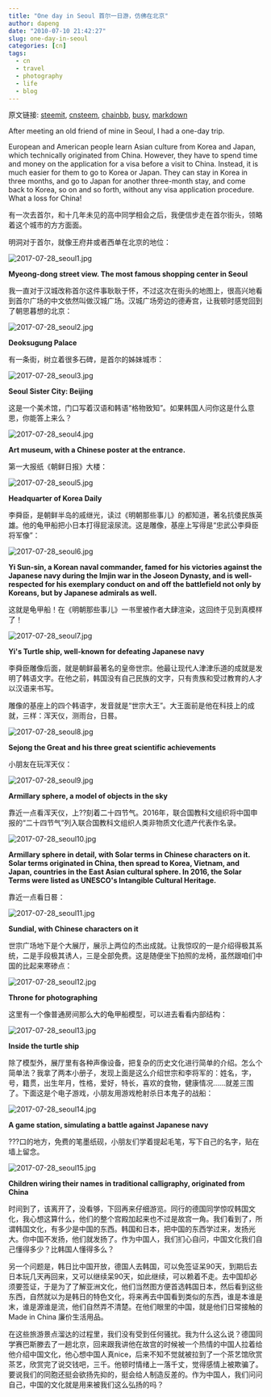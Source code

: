 ```yaml
---
title: "One day in Seoul 首尔一日游，仿佛在北京"
author: dapeng
date: "2010-07-10 21:42:27"
slug: one-day-in-seoul
categories: [cn]
tags: 
  - cn
  - travel
  - photography
  - life
  - blog
---
```


原文链接: [steemit](https://steemit.com/cn/@dapeng/one-day-in-seoul), [cnsteem](https://cnsteem.com/cn/@dapeng/one-day-in-seoul), [chainbb](https://chainbb.com/cn/@dapeng/one-day-in-seoul), [busy](https://busy.org/cn/@dapeng/one-day-in-seoul), [markdown](https://raw.githubusercontent.com/pzhaonet/steem_mirror/master/content/post/one-day-in-seoul.md)

After meeting an old friend of mine in Seoul, I had a one-day trip. 


European and American people learn Asian culture from Korea and Japan, which technically originated from China. However, they have to spend time and money on the application for a visa before a visit to China. Instead, it is much easier for them to go to Korea or Japan. They can stay in Korea in three months, and go to Japan for another three-month stay, and come back to Korea, so on and so forth, without any visa application procedure. What a loss for China!


有一次去首尔，和十几年未见的高中同学相会之后，我便信步走在首尔街头，领略着这个城市的方方面面。


明洞对于首尔，就像王府井或者西单在北京的地位：


![2017-07-28_seoul1.jpg](https://steemitimages.com/DQmW79mDMUsh8qfCcZaWWW7GMhFqbNUDu3LQoSGQHdXbLhP/2017-07-28_seoul1.jpg)


**Myeong-dong street view. The most famous shopping center in Seoul**


我一直对于汉城改称首尔这件事耿耿于怀，不过这次在街头的地图上，很高兴地看到首尔广场的中文依然叫做汉城广场。汉城广场旁边的德寿宫，让我顿时感觉回到了朝思暮想的北京：


![2017-07-28_seoul2.jpg](https://steemitimages.com/DQmT3r9U3s23UXGctudtytUXJ6WceC7obSEUHgZS6kvmGuW/2017-07-28_seoul2.jpg)


 **Deoksugung Palace**


有一条街，树立着很多石碑，是首尔的姊妹城市：


![2017-07-28_seoul3.jpg](https://steemitimages.com/DQmQsDJiakWHXWBCpeLDtmZamjx3MizSyreXditCERC4m2P/2017-07-28_seoul3.jpg)


**Seoul Sister City: Beijing**


这是一个美术馆，门口写着汉语和韩语“格物致知”。如果韩国人问你这是什么意思，你能答上来么？


![2017-07-28_seoul4.jpg](https://steemitimages.com/DQmaYcGVd8rvTVtsricep9fSMe9ZKr6up8R5GD6sso6iV8s/2017-07-28_seoul4.jpg)


**Art museum, with a Chinese poster at the entrance.**


第一大报纸《朝鲜日报》大楼：


![2017-07-28_seoul5.jpg](https://steemitimages.com/DQmUNkGQjNrKVhJFBjAmDvLHwM8dCteZ4ZVADCsEpuzLMAo/2017-07-28_seoul5.jpg)


**Headquarter of Korea Daily**


李舜臣，是朝鲜半岛的戚继光，读过《明朝那些事儿》的都知道，著名抗倭民族英雄。他的龟甲船把小日本打得屁滚尿流。这是雕像，基座上写得是“忠武公李舜臣将军像”：


![2017-07-28_seoul6.jpg](https://steemitimages.com/DQmcPJ76TPqzHZ4f2wZiBBSMH4rWZicHRUz6mgkaX8mRqY4/2017-07-28_seoul6.jpg)


**Yi Sun-sin, a Korean naval commander, famed for his victories against the Japanese navy during the Imjin war in the Joseon Dynasty, and is well-respected for his exemplary conduct on and off the battlefield not only by Koreans, but by Japanese admirals as well.**


这就是龟甲船！在《明朝那些事儿》一书里被作者大肆渲染，这回终于见到真模样了！


![2017-07-28_seoul7.jpg](https://steemitimages.com/DQmXqgNdjehHUostc7vqbkaQvReDk1foUhDHFqb5CMgiZpb/2017-07-28_seoul7.jpg)


**Yi's Turtle ship, well-known for defeating Japanese navy**


李舜臣雕像后面，就是朝鲜最著名的皇帝世宗。他最让现代人津津乐道的成就是发明了韩语文字。在他之前，韩国没有自己民族的文字，只有贵族和受过教育的人才以汉语来书写。


雕像的基座上的四个韩语字，发音就是“世宗大王”。大王面前是他在科技上的成就，三样：浑天仪，测雨台，日晷。


![2017-07-28_seoul8.jpg](https://steemitimages.com/DQmU2JcCnwEyNHZ5ST5S3Ah16Vh8EKB9S4AGejSB8xKpMG4/2017-07-28_seoul8.jpg)


**Sejong the Great and his three great scientific achievements**


小朋友在玩浑天仪：


![2017-07-28_seoul9.jpg](https://steemitimages.com/DQmStgBgQKiGWBDgoVK3t398QbDtKVCgNKprJgqifuaoKmw/2017-07-28_seoul9.jpg)


**Armillary sphere, a model of objects in the sky** 



靠近一点看浑天仪，上??刻着二十四节气。2016年，联合国教科文组织将中国申报的“二十四节气”列入联合国教科文组织人类非物质文化遗产代表作名录。


![2017-07-28_seoul10.jpg](https://steemitimages.com/DQmNwYCFRGNsm2qb1qjS1VXRJxPM1XogBBimjLGTKtxAsWa/2017-07-28_seoul10.jpg)


**Armillary sphere in detail, with Solar terms in Chinese characters on it. Solar terms originated in China, then spread to Korea, Vietnam, and Japan, countries in the East Asian cultural sphere. In 2016, the Solar Terms were listed as UNESCO's Intangible Cultural Heritage.**



靠近一点看日晷：


![2017-07-28_seoul11.jpg](https://steemitimages.com/DQmTKqfbGvXJp4PnWiRqjCWqN8DxCtzMd3SvYjupenXin1i/2017-07-28_seoul11.jpg)


**Sundial, with Chinese characters on it**


世宗广场地下是个大展厅，展示上两位的杰出成就。让我惊叹的一是介绍得极其系统，二是手段极其诱人，三是全部免费。这是随便坐下拍照的龙椅，虽然跟咱们中国的比起来寒碜点：


![2017-07-28_seoul12.jpg](https://steemitimages.com/DQmQqJjWDAhsERB9dAU9FvEX35p5UiYMuwriLdDqVJ6V1ZS/2017-07-28_seoul12.jpg)


**Throne for photographing**


这里有一个像普通房间那么大的龟甲船模型，可以进去看看内部结构：


![2017-07-28_seoul13.jpg](https://steemitimages.com/DQmW6y2kGZjpMoaHzowG5qc2yXnKVg9Dt4QgU1rWhHtSMXz/2017-07-28_seoul13.jpg)


**Inside the turtle ship**


除了模型外，展厅里有各种声像设备，把复杂的历史文化进行简单的介绍。怎么个简单法？我拿了两本小册子，发现上面是这么介绍世宗和李将军的：姓名，字，号，籍贯，出生年月，性格，爱好，特长，喜欢的食物，健康情况……就差三围了。下面这是个电子游戏，小朋友用游戏枪射杀日本鬼子的战船：


![2017-07-28_seoul14.jpg](https://steemitimages.com/DQmTKAUpq81oEwqEJEiT3Pr8BE8f4ySwTqgSsKPnMeZTwKj/2017-07-28_seoul14.jpg)


**A game station, simulating a battle against Japanese navy**


???口的地方，免费的笔墨纸砚，小朋友们学着提起毛笔，写下自己的名字，贴在墙上留念。


![2017-07-28_seoul15.jpg](https://steemitimages.com/DQmcNT88ojffkfxrEebWpyJWLxfYgEFQz3ejpr85xdYRyVS/2017-07-28_seoul15.jpg)


**Children wiring their names in traditional calligraphy, originated from China**


时间到了，该离开了，没看够，下回再来仔细游览。同行的德国同学惊叹韩国文化，我心想这算什么，他们的整个宫殿加起来也不过是故宫一角。我们看到了，所谓韩国文化，有多少是中国的东西。韩国和日本，把中国的东西学过来，发扬光大。你中国不发扬，他们就发扬了。作为中国人，我们扪心自问，中国文化我们自己懂得多少？比韩国人懂得多么？


另一个问题是，韩日比中国开放，德国人去韩国，可以免签证呆90天，到期后去日本玩几天再回来，又可以继续呆90天，如此继续，可以赖着不走。去中国却必须要签证，于是为了了解亚洲文化，他们当然图方便首选韩国日本，然后看到这些东西，自然就以为是韩日的特色文化，将来再去中国看到类似的东西，谁是本谁是末，谁是源谁是流，他们自然弄不清楚。在他们眼里的中国，就是他们日常接触的 Made in China 廉价生活用品。


在这些旅游景点溜达的过程里，我们没有受到任何骚扰。我为什么这么说？德国同学赛巴斯滕去了一趟北京，回来跟我讲他在故宫的时候被一个热情的中国人拉着给他介绍中国文化，他心想中国人真nice，后来不知不觉就被拉到了一个茶艺馆欣赏茶艺，欣赏完了说交钱吧，三千。他顿时情绪上一落千丈，觉得感情上被欺骗了。要说我们的同胞还挺会欲扬先抑的，挺会给人制造反差的。作为中国人，我们问问自己，中国的文化就是用来被我们这么弘扬的吗？
